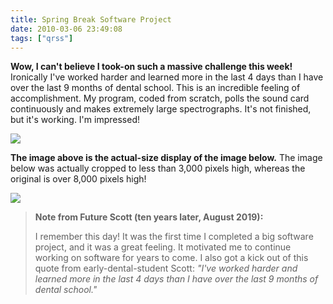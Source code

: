 ```yaml
---
title: Spring Break Software Project
date: 2010-03-06 23:49:08
tags: ["qrss"]
---
```




__Wow, I can't believe I took-on such a massive challenge this week!__ Ironically I've worked harder and learned more in the last 4 days than I have over the last 9 months of dental school. This is an incredible feeling of accomplishment. My program, coded from scratch, polls the sound card continuously and makes extremely large spectrographs. It's not finished, but it's working. I'm impressed!

<div class="text-center img-border img-small">

![](https://swharden.com/static/2010/03/06/gotit.jpg)

</div>

__The image above is the actual-size display of the image below.__ The image below was actually cropped to less than 3,000 pixels high, whereas the original is over 8,000 pixels high!

<div class="text-center img-border">

![](https://swharden.com/static/2010/03/06/qrss_big.jpg)

</div>

<blockquote class="wp-block-quote">

**Note from Future Scott (ten years later, August 2019):**

I remember this day! It was the first time I completed a big software project, and it was a great feeling. It motivated me to continue working on software for years to come. I also got a kick out of this quote from early-dental-student Scott: _"I've worked harder and learned more in the last 4 days than I have over the last 9 months of dental school."_

</blockquote>

